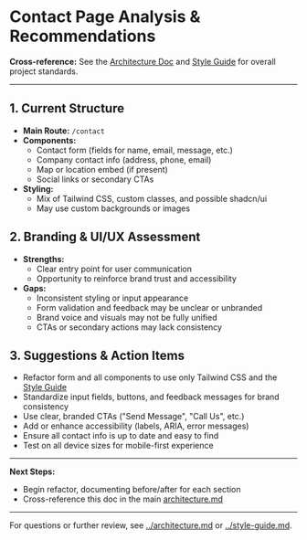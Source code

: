 # Contact Page Analysis & Recommendations

**Cross-reference:** See the [Architecture Doc](../architecture.md) and [Style Guide](../style-guide.md) for overall project standards.

---

## 1. Current Structure

- **Main Route:** `/contact`
- **Components:**
  - Contact form (fields for name, email, message, etc.)
  - Company contact info (address, phone, email)
  - Map or location embed (if present)
  - Social links or secondary CTAs
- **Styling:**
  - Mix of Tailwind CSS, custom classes, and possible shadcn/ui
  - May use custom backgrounds or images

## 2. Branding & UI/UX Assessment

- **Strengths:**
  - Clear entry point for user communication
  - Opportunity to reinforce brand trust and accessibility
- **Gaps:**
  - Inconsistent styling or input appearance
  - Form validation and feedback may be unclear or unbranded
  - Brand voice and visuals may not be fully unified
  - CTAs or secondary actions may lack consistency

## 3. Suggestions & Action Items

- Refactor form and all components to use only Tailwind CSS and the [Style Guide](../style-guide.md)
- Standardize input fields, buttons, and feedback messages for brand consistency
- Use clear, branded CTAs ("Send Message", "Call Us", etc.)
- Add or enhance accessibility (labels, ARIA, error messages)
- Ensure all contact info is up to date and easy to find
- Test on all device sizes for mobile-first experience

---

**Next Steps:**
- Begin refactor, documenting before/after for each section
- Cross-reference this doc in the main [architecture.md](../architecture.md)

---

For questions or further review, see [../architecture.md](../architecture.md) or [../style-guide.md](../style-guide.md).
